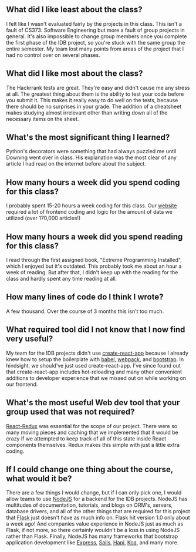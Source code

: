 ## What did I like least about the class?
I felt like I wasn't evaluated fairly by the projects in this class. This isn't a fault of CS373: Software Engineering but more a fault of group projects in general. It's also impossible to change group members once you complete the first phase of the IDB project, so you're stuck with the same group the entire semester. My team lost many points from areas of the project that I had no control over on several phases.

## What did I like most about the class?
The Hackrrank tests are great. They're easy and didn't cause me any stress at all. The greatest thing about them is the ability to test your code before you submit it. This makes it really easy to do well on the tests, because there should be no surprises in your grade. The addition of a cheatsheet makes studying almost irrelevant other than writing down all of the necessary items on the sheet.

## What's the most significant thing I learned?
Python's decorators were something that had always puzzled me until Downing went over in class. His explanation was the most clear of any article I had read on the internet before about the subject.

## How many hours a week did you spend coding for this class?
I probably spent 15-20 hours a week coding for this class. Our [website](http://gameframe.online) required a lot of frontend coding and logic for the amount of data we utilized (over 170,000 articles!)

## How many hours a week did you spend reading for this class?
I read through the first assigned book, "Extreme Programming Installed", which I enjoyed but it's outdated. This probably took me about an hour a week of reading. But after that, I didn't keep up with the reading for the class and hardly spent any time reading at all.

## How many lines of code do I think I wrote?
A few thousand. Over the course of 3 months this isn't too much.

## What required tool did I not know that I now find very useful?
My team for the IDB projects didn't use [create-react-app](https://github.com/facebook/create-react-app) because I already knew how to setup the boilerplate with [babel](https://babeljs.io/), [webpack](https://webpack.js.org/), and [bootstrap](https://react-bootstrap.github.io/). In hindsight, we should've just used create-react-app. I've since found out that create-react-app includes hot-reloading and many other convenient additions to developer experience that we missed out on while working on our frontend.

## What's the most useful Web dev tool that your group used that was not required?
[React-Redux](https://redux.js.org/) was essential for the scope of our project. There were so many moving pieces and caching that we implemented that it would be crazy if we attempted to keep track of all of this state inside React components themselves. Redux makes this simple with just a little extra coding.

## If I could change one thing about the course, what would it be?
There are a few things I would change, but if I can only pick one, I would allow teams to use [NodeJS](https://nodejs.org/en/) for a backend for the IDB projects. NodeJS has multitudes of documentation, tutorials, and blogs on ORM's, servers, database drivers, and all of the other things that are required for this project that [Flask](http://flask.pocoo.org/) just doesn't have as much info on. Flask hit version 1.0 only about a week ago! And companies value experience in NodeJS just as much as Flask, if not more, so there certainly wouldn't be a loss in using NodeJS rather than Flask. Finally, NodeJS has many frameworks that bootstrap application development like [Express](https://expressjs.com/), [Sails](https://sailsjs.com/), [Hapi](https://hapijs.com/), [Koa](https://koajs.com/), and many more.

